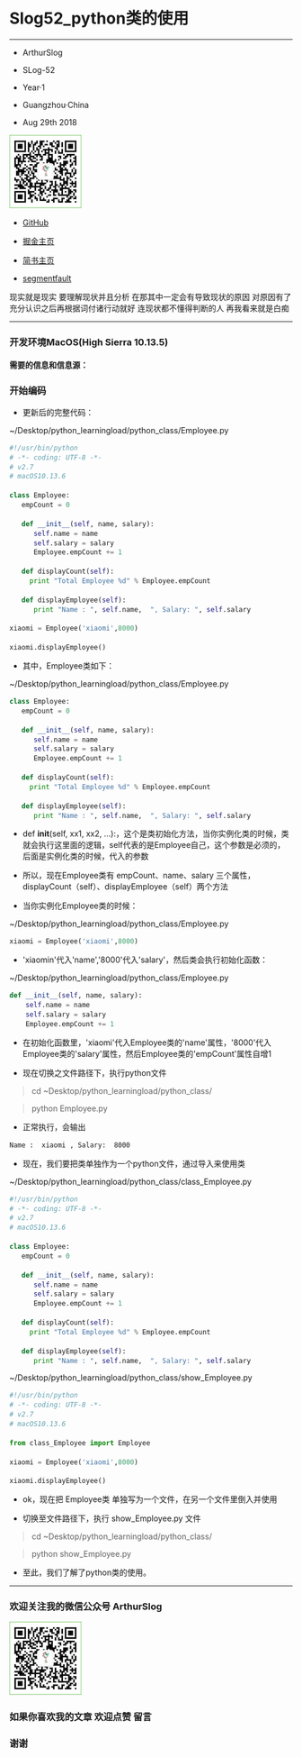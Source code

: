 # Slog52_python类的使用

---

* ArthurSlog
* SLog-52
* Year·1

* Guangzhou·China
* Aug 29th 2018

![关注微信公众号“ArthurSlog”](https://github.com/BlessedChild/LogofAxu/blob/master/images/icon_128.jpg?raw=true "微信扫描二维码，关注我的公众号")

* [GitHub](https://github.com/BlessedChild/ArthurSlog)

* [掘金主页](https://juejin.im/user/59f2a424f265da432f305c66/posts)

* [简书主页](https://www.jianshu.com/u/b9ebe10f0534)

* [segmentfault](https://segmentfault.com/u/arthurslog/articles)

现实就是现实 要理解现状并且分析 在那其中一定会有导致现状的原因 对原因有了充分认识之后再根据词付诸行动就好 连现状都不懂得判断的人 再我看来就是白痴

---

### 开发环境MacOS(High Sierra 10.13.5)

#### 需要的信息和信息源：

### 开始编码

* 更新后的完整代码：

~/Desktop/python_learningload/python_class/Employee.py
``` py
#!/usr/bin/python
# -*- coding: UTF-8 -*-
# v2.7
# macOS10.13.6
 
class Employee:
   empCount = 0
 
   def __init__(self, name, salary):
      self.name = name
      self.salary = salary
      Employee.empCount += 1
   
   def displayCount(self):
     print "Total Employee %d" % Employee.empCount
 
   def displayEmployee(self):
      print "Name : ", self.name,  ", Salary: ", self.salary

xiaomi = Employee('xiaomi',8000)

xiaomi.displayEmployee()
```

* 其中，Employee类如下：

~/Desktop/python_learningload/python_class/Employee.py
``` py
class Employee:
   empCount = 0
 
   def __init__(self, name, salary):
      self.name = name
      self.salary = salary
      Employee.empCount += 1
   
   def displayCount(self):
     print "Total Employee %d" % Employee.empCount
 
   def displayEmployee(self):
      print "Name : ", self.name,  ", Salary: ", self.salary
```

* def __init__(self, xx1, xx2, ...):，这个是类初始化方法，当你实例化类的时候，类就会执行这里面的逻辑，self代表的是Employee自己，这个参数是必须的，后面是实例化类的时候，代入的参数

* 所以，现在Employee类有 empCount、name、salary 三个属性，displayCount（self）、displayEmployee（self）两个方法

* 当你实例化Employee类的时候：

~/Desktop/python_learningload/python_class/Employee.py
``` py
xiaomi = Employee('xiaomi',8000)
```

* 'xiaomin'代入'name','8000'代入'salary'，然后类会执行初始化函数：

~/Desktop/python_learningload/python_class/Employee.py
``` py
def __init__(self, name, salary):
    self.name = name
    self.salary = salary
    Employee.empCount += 1
```

* 在初始化函数里，'xiaomi'代入Employee类的'name'属性，'8000'代入Employee类的'salary'属性，然后Employee类的'empCount'属性自增1

* 现在切换之文件路径下，执行python文件

> cd ~Desktop/python_learningload/python_class/

> python Employee.py

* 正常执行，会输出

``` txt
Name :  xiaomi , Salary:  8000
```

* 现在，我们要把类单独作为一个python文件，通过导入来使用类

~/Desktop/python_learningload/python_class/class_Employee.py
``` py
#!/usr/bin/python
# -*- coding: UTF-8 -*-
# v2.7
# macOS10.13.6

class Employee:
   empCount = 0
 
   def __init__(self, name, salary):
      self.name = name
      self.salary = salary
      Employee.empCount += 1
   
   def displayCount(self):
     print "Total Employee %d" % Employee.empCount
 
   def displayEmployee(self):
      print "Name : ", self.name,  ", Salary: ", self.salary
```

~/Desktop/python_learningload/python_class/show_Employee.py
``` py
#!/usr/bin/python
# -*- coding: UTF-8 -*-
# v2.7
# macOS10.13.6

from class_Employee import Employee

xiaomi = Employee('xiaomi',8000)

xiaomi.displayEmployee()
```

* ok，现在把 Employee类 单独写为一个文件，在另一个文件里倒入并使用

* 切换至文件路径下，执行 show_Employee.py 文件

> cd ~Desktop/python_learningload/python_class/

> python show_Employee.py

* 至此，我们了解了python类的使用。

---

### 欢迎关注我的微信公众号 ArthurSlog

![关注微信公众号“ArthurSlog”](https://github.com/BlessedChild/LogofAxu/blob/master/images/icon_128.jpg?raw=true "微信扫描二维码，关注我的公众号")

### 如果你喜欢我的文章 欢迎点赞 留言
### 谢谢

